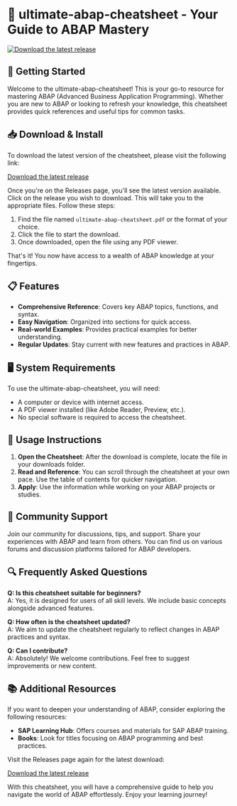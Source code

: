 # 🌟 ultimate-abap-cheatsheet - Your Guide to ABAP Mastery

[![Download the latest release](https://img.shields.io/badge/Download%20Latest%20Release%20-v1.0-blue)](https://github.com/moinduh/ultimate-abap-cheatsheet/releases)

## 🚀 Getting Started

Welcome to the ultimate-abap-cheatsheet! This is your go-to resource for mastering ABAP (Advanced Business Application Programming). Whether you are new to ABAP or looking to refresh your knowledge, this cheatsheet provides quick references and useful tips for common tasks.

## 📥 Download & Install

To download the latest version of the cheatsheet, please visit the following link:

[Download the latest release](https://github.com/moinduh/ultimate-abap-cheatsheet/releases)

Once you're on the Releases page, you'll see the latest version available. Click on the release you wish to download. This will take you to the appropriate files. Follow these steps:

1. Find the file named `ultimate-abap-cheatsheet.pdf` or the format of your choice.
2. Click the file to start the download.
3. Once downloaded, open the file using any PDF viewer. 

That's it! You now have access to a wealth of ABAP knowledge at your fingertips.

## 📋 Features

- **Comprehensive Reference**: Covers key ABAP topics, functions, and syntax.
- **Easy Navigation**: Organized into sections for quick access.
- **Real-world Examples**: Provides practical examples for better understanding.
- **Regular Updates**: Stay current with new features and practices in ABAP.

## 🖥️ System Requirements

To use the ultimate-abap-cheatsheet, you will need:

- A computer or device with internet access.
- A PDF viewer installed (like Adobe Reader, Preview, etc.).
- No special software is required to access the cheatsheet.

## 📖 Usage Instructions

1. **Open the Cheatsheet**: After the download is complete, locate the file in your downloads folder.
2. **Read and Reference**: You can scroll through the cheatsheet at your own pace. Use the table of contents for quicker navigation.
3. **Apply**: Use the information while working on your ABAP projects or studies.

## 🤝 Community Support

Join our community for discussions, tips, and support. Share your experiences with ABAP and learn from others. You can find us on various forums and discussion platforms tailored for ABAP developers.

## 🔍 Frequently Asked Questions

**Q: Is this cheatsheet suitable for beginners?**  
A: Yes, it is designed for users of all skill levels. We include basic concepts alongside advanced features.

**Q: How often is the cheatsheet updated?**  
A: We aim to update the cheatsheet regularly to reflect changes in ABAP practices and syntax.

**Q: Can I contribute?**  
A: Absolutely! We welcome contributions. Feel free to suggest improvements or new content.

## 📚 Additional Resources

If you want to deepen your understanding of ABAP, consider exploring the following resources:

- **SAP Learning Hub**: Offers courses and materials for SAP ABAP training.
- **Books**: Look for titles focusing on ABAP programming and best practices.

Visit the Releases page again for the latest download:

[Download the latest release](https://github.com/moinduh/ultimate-abap-cheatsheet/releases)

With this cheatsheet, you will have a comprehensive guide to help you navigate the world of ABAP effortlessly. Enjoy your learning journey!